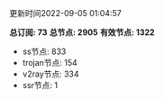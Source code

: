 更新时间2022-09-05 01:04:57

**总订阅: 73**
**总节点: 2905**
**有效节点: 1322**
- ss节点: 833
- trojan节点: 154
- v2ray节点: 334
- ssr节点: 1
